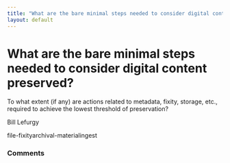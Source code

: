```yaml
---
title: "What are the bare minimal steps needed to consider digital content preserved?"
layout: default
---
```

What are the bare minimal steps needed to consider digital content preserved?
=====================
To what extent (if any) are actions related to metadata, fixity,
storage, etc., required to achieve the lowest threshold of preservation?

Bill Lefurgy

<div class="tags"><span class="tag">file-fixity</span><span class="tag">archival-material</span><span class="tag">ingest</span></div>

### Comments ###


